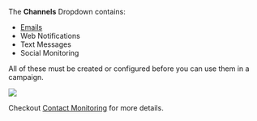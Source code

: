 The **Channels** Dropdown contains:

* [Emails](./../emails/index.html)
* Web Notifications
* Text Messages
* Social Monitoring

All of these must be created or configured before you can use them in a campaign.


![](/channels/media/channels-dropdown.jpg)

Checkout [Contact Monitoring](./../contacts/contact_monitoring.html) for more details.
